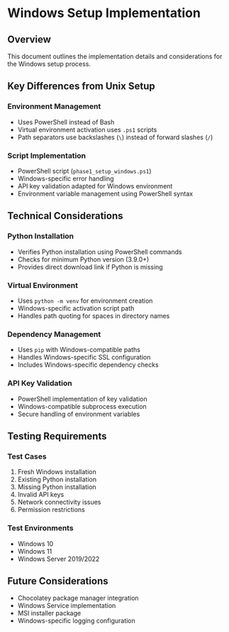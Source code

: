 # Windows Setup Implementation

## Overview
This document outlines the implementation details and considerations for the Windows setup process.

## Key Differences from Unix Setup

### Environment Management
- Uses PowerShell instead of Bash
- Virtual environment activation uses `.ps1` scripts
- Path separators use backslashes (`\`) instead of forward slashes (`/`)

### Script Implementation
- PowerShell script (`phase1_setup_windows.ps1`)
- Windows-specific error handling
- API key validation adapted for Windows environment
- Environment variable management using PowerShell syntax

## Technical Considerations

### Python Installation
- Verifies Python installation using PowerShell commands
- Checks for minimum Python version (3.9.0+)
- Provides direct download link if Python is missing

### Virtual Environment
- Uses `python -m venv` for environment creation
- Windows-specific activation script path
- Handles path quoting for spaces in directory names

### Dependency Management
- Uses `pip` with Windows-compatible paths
- Handles Windows-specific SSL configuration
- Includes Windows-specific dependency checks

### API Key Validation
- PowerShell implementation of key validation
- Windows-compatible subprocess execution
- Secure handling of environment variables

## Testing Requirements

### Test Cases
1. Fresh Windows installation
2. Existing Python installation
3. Missing Python installation
4. Invalid API keys
5. Network connectivity issues
6. Permission restrictions

### Test Environments
- Windows 10
- Windows 11
- Windows Server 2019/2022

## Future Considerations
- Chocolatey package manager integration
- Windows Service implementation
- MSI installer package
- Windows-specific logging configuration